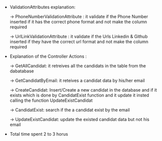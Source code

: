 - ValidationAttributes explanation:
  
  -> PhoneNumberValidationAttribute : it validate if the Phone Number inserted if it has the correct phone format and not make the column required
  
  -> UrlLinkValidationAttribute : it validate if the Urls Linkedin & Github inserted if they have the correct url format and not make the column required

- Explanation of the Controller Actions :
  
  -> GetAllCandidat: it retreives all the candidats in the table from the dabatabase
  
  -> GetCandidatByEmail: it reteives a candidat data by his/her email
  
  -> CreateCandidat: Insert/Create a new candidat in the database and if it exists which is done by CandidatExist function and it update it insted calling the function UpdateExistCandidat
  
  -> CandidatExist: search if the a candidat exist by the email
  
  -> UpdateExistCandidat: update the existed candidat data but not his email

- Total time spent 2 to 3 horus 
